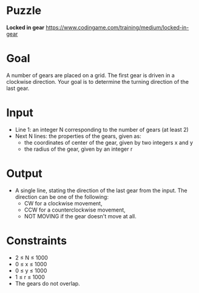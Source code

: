 # Puzzle
**Locked in gear** https://www.codingame.com/training/medium/locked-in-gear

# Goal
A number of gears are placed on a grid. The first gear is driven in a clockwise direction. Your goal is to determine the turning direction of the last gear.

# Input
* Line 1: an integer N corresponding to the number of gears (at least 2)
* Next N lines: the properties of the gears, given as:
  - the coordinates of center of the gear, given by two integers x and y
  - the radius of the gear, given by an integer r

# Output
* A single line, stating the direction of the last gear from the input. The direction can be one of the following:
  - CW for a clockwise movement,
  - CCW for a counterclockwise movement,
  - NOT MOVING if the gear doesn't move at all.

# Constraints
* 2 ≤ N ≤ 1000
* 0 ≤ x ≤ 1000
* 0 ≤ y ≤ 1000
* 1 ≤ r ≤ 1000
* The gears do not overlap.
